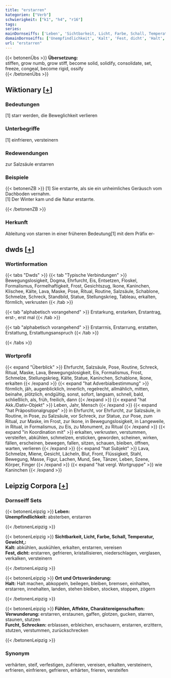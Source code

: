 ```yaml
---
title: "erstarren"
kategorien: ["Verb"]
schwierigkeit: ["k1", "h4", "r16"]
tags:
series:
mainDornseiffs: ['Leben', 'Sichtbarkeit, Licht, Farbe, Schall, Temperatur, Gewicht,', 'Ort und Ortsveränderung', 'Fühlen, Affekte, Charaktereigenschaften']
domainDornseiffs: ['Unempfindlichkeit', 'Kalt', 'Fest, dicht', 'Halt', 'Verwunderung', 'Furcht, Schrecken']
url: "erstarren"
---
```


{{< betonenÜbs >}}
**Übersetzung:**  
stiffen, grow numb, grow stiff, become solid, solidify, consolidate, set, freeze, congeal, become  rigid, ossify  
{{< /betonenÜbs >}}

## Wiktionary [[+](https://de.wiktionary.org/wiki/erstarren)]

### Bedeutungen
[1] starr werden, die Beweglichkeit verlieren  

### Unterbegriffe
[1] einfrieren, versteinern  

### Redewendungen
zur Salzsäule erstarren  

### Beispiele
{{< betonenZB >}}
[1] Sie erstarrte, als sie ein unheimliches Geräusch vom Dachboden vernahm.  
[1] Der Winter kam und die Natur erstarrte.  

{{< /betonenZB >}}
### Herkunft
Ableitung von starren in einer früheren Bedeutung[1] mit dem Präfix er-  



## dwds [[+](https://www.dwds.de/wb/erstarren)]

### Wortinformation
{{< tabs "Dwds" >}}
{{< tab "Typische Verbindungen" >}}
Bewegungslosigkeit, Dogma, Ehrfurcht, Eis, Entsetzen, Floskel, Formalismus, Formelhaftigkeit, Frost, Gesichtszug, Ikone, Kaninchen, Klischee, Kälte, Lava, Maske, Pose, Ritual, Routine, Salzsäule, Schablone, Schmelze, Schreck, Standbild, Statue, Stellungskrieg, Tableau, erkalten, förmlich, verkrusten
{{< /tab >}}

{{< tab "alphabetisch vorangehend" >}}
Erstarkung, erstarken, Erstantrag, erst-, erst mal
{{< /tab >}}

{{< tab "alphabetisch vorangehend" >}}
Erstarrnis, Erstarrung, erstatten, Erstattung, Erstattungsanspruch
{{< /tab >}}

{{< /tabs >}}

### Wortprofil
{{< expand "Überblick" >}} Ehrfurcht, Salzsäule, Pose, Routine, Schreck, Ritual, Maske, Lava, Bewegungslosigkeit, Eis, Formalismus, Frost, Schmelze, Stellungskrieg, Kälte, Statue, Kaninchen, Schablone, Ikone, erkalten {{< /expand >}}
{{< expand "hat Adverbialbestimmung" >}} förmlich, jäh, augenblicklich, innerlich, regelrecht, allmählich, mitten, beinahe, plötzlich, endgültig, sonst, sofort, langsam, schnell, bald, schließlich, als, früh, freilich, dann {{< /expand >}}
{{< expand "hat Akk./Dativ-Objekt" >}} Leben, Jahr, Mensch {{< /expand >}}
{{< expand "hat Präpositionalgruppe" >}} in Ehrfurcht, vor Ehrfurcht, zur Salzsäule, in Routine, in Pose, zu Salzsäule, vor Schreck, zur Statue, zur Pose, zum Ritual, zur Maske, im Frost, zur Ikone, in Bewegungslosigkeit, in Langeweile, in Ritual, in Formalismus, zu Eis, zu Monument, zu Ritual {{< /expand >}}
{{< expand "in Koordination mit" >}} erkalten, verkrusten, verstummen, versteifen, abkühlen, schmelzen, ersticken, geworden, scheinen, wirken, fällen, erscheinen, bewegen, fallen, sitzen, schauen, bleiben, öffnen, warten, verlieren {{< /expand >}}
{{< expand "hat Subjekt" >}} Lava, Schmelze, Miene, Gesicht, Lächeln, Blut, Front, Flüssigkeit, Stahl, Bewegung, Masse, Figur, Lachen, Mund, See, Tänzer, Leben, Szene, Körper, Finger {{< /expand >}}
{{< expand "hat vergl. Wortgruppe" >}} wie Kaninchen {{< /expand >}}

## Leipzig Corpora [[+](https://corpora.uni-leipzig.de/en/res?word=erstarren&corpusId=deu_newscrawl-public_2018)]

### Dornseiff Sets
{{< betonenLeipzig >}}
**Leben:**  
**Unempfindlichkeit:** absterben, erstarren  

{{< /betonenLeipzig >}}


{{< betonenLeipzig >}}
**Sichtbarkeit, Licht, Farbe, Schall, Temperatur, Gewicht,:**  
**Kalt:** abkühlen, auskühlen, erkalten, erstarren, vereisen  
**Fest, dicht:** erstarren, gefrieren, kristallisieren, niederschlagen, verglasen, verkalken, versteinern  

{{< /betonenLeipzig >}}


{{< betonenLeipzig >}}
**Ort und Ortsveränderung:**  
**Halt:** Halt machen, abkoppeln, beilegen, bleiben, bremsen, einhalten, erstarren, innehalten, landen, stehen bleiben, stocken, stoppen, zögern  

{{< /betonenLeipzig >}}


{{< betonenLeipzig >}}
**Fühlen, Affekte, Charaktereigenschaften:**  
**Verwunderung:** erstarren, erstaunen, gaffen, glotzen, gucken, starren, staunen, stutzen  
**Furcht, Schrecken:** erblassen, erbleichen, erschauern, erstarren, erzittern, stutzen, verstummen, zurückschrecken  

{{< /betonenLeipzig >}}

### Synonym
verhärten, steif, verfestigen, zufrieren, vereisen, erkalten, versteinern, erfrieren, einfrieren, gefrieren, erhärten, frieren, versteifen

